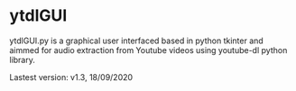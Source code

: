 # ytdlGUI

ytdlGUI.py is a graphical user interfaced based in python tkinter and aimmed for audio extraction from Youtube videos using youtube-dl python library.

Lastest version: v1.3, 18/09/2020
